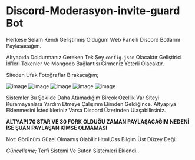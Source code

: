 # Discord-Moderasyon-invite-guard Bot
Herkese Selam Kendi Geliştirmiş Olduğum Web Panelli Discord Botlarını Paylaşacağım.

Altyapıda Doldurmanız Gereken Tek Şey `config.json` Olacaktır Geliştirici İd'leri Tokenler Ve Mongodb Bağlantısı Girmeniz Yeterli Olacaktır.

Siteden Ufak Fotoğraflar Bırakacağım;

![image](https://user-images.githubusercontent.com/65469887/146224535-eaea907f-c4f1-4de9-9f06-8f1bfed244ec.png)
![image](https://user-images.githubusercontent.com/65469887/146224668-9448355f-1db0-46ce-9f02-77404c393f9b.png)
![image](https://user-images.githubusercontent.com/65469887/146226160-8dcca8a8-77ba-4ad3-a02c-1cfeca7c584e.png)
![image](https://user-images.githubusercontent.com/65469887/146227890-685dd5ec-fc4f-46c5-912c-fe009c37f3c5.png)
![image](https://user-images.githubusercontent.com/65469887/146228066-35a39659-684b-46be-bea6-26c9203b54c8.png)
 
 
Sistemler Bu Şekilde Daha Atamadığım Birçok Özellik Var Siteyi Kuramayanlara Yardım Etmeye Çalışırım Elimden Geldiğince. Altyapıya Eklenmesini İstedikleriniz Varsa Discord Üzerinden Ulaşabilirsiniz.

**ALTYAPI 70 STAR VE 30 FORK OLDUĞU ZAMAN PAYLAŞACAĞIM NEDENİ İSE ŞUAN PAYLAŞAN KİMSE OLMAMASI**

Not: Görünüm Güzel Olmamış Olabilir Html,Css Bilgim Üst Düzey Değil

*Güncelleme;*
Terfi Sistemi Ve Buton Sistemleri Eklendi..
